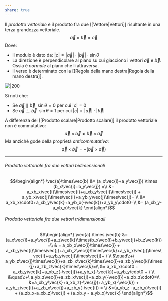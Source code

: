 ```yaml
---
share: true
---
```

Il *prodotto vettoriale* è il prodotto fra due [[Vettore|Vettori]] risultante in una terza grandezza vettoriale.
$$\vec{a} \times \vec{b} = \vec{c}$$
Dove:
- Il modulo è dato da: $|c|= |\vec{a}|\cdot|\vec{b}|\cdot\sin{\theta}$
- La direzione è perpendicolare al piano su cui giacciono i vettori $\vec{a}$ e $\vec{b}$. Ossia è *normale* al piano che li attraversa. 
- Il verso è determinato con la [[Regola della mano destra|Regola della mano destra]].

![|200](c4d065862a369a650f66703ba2ef42ad_MD5%201.png)

Si noti che:
- Se $\vec{a} \parallel \vec{b}$ $\;\sin{\theta} = 0$ per cui $|c| = 0$
- Se $\vec{a} \perp \vec{b}$ $\;\sin{\theta} = 1$ per cui $|c| = |\vec{a}|\cdot|\vec{b}|$

A differenza del [[Prodotto scalare|Prodotto scalare]] il prodotto vettoriale non è commutativo:
$$\vec{a} \times \vec{b} \neq \vec{b}\times \vec{a}$$
Ma anziché gode della proprietà *anticommutativa*:
$$\vec{a}\times\vec{b}=-(\vec{b}\times\vec{a})$$

---
###### Prodotto vettoriale fra due vettori bidimensionali
$$\begin{align*}
\vec{a}\times\vec{b} &= (a_x\vec{i}+a_y\vec{j}) \times (b_x\vec{i}+b_y\vec{j}) =\\ &= a_xb_x\vec{i}\times\vec{i}+a_xb_y\vec{i}\times\vec{j} + a_yb_x\vec{j}\times\vec{i}+a_yb_y\vec{j}\times\vec{j}= \\
&= a_xb_x\cdot0+a_xb_y\vec{k}+a_yb_x(-\vec{k})+a_yb_y\cdot0=\\
&= (a_xb_y-a_yb_x)\vec{k}
\end{align*}$$
###### Prodotto vettoriale fra due vettori tridimensionali
$$\begin{align*}
\vec{a} \times \vec{b} &= (a_x\vec{i}+a_y\vec{j}+a_z\vec{k})\times(b_x\vec{i}+b_y\vec{j}+b_z\vec{k}) =\\
& = a_xb_x\vec{i}\times\vec{i} + a_xb_y\vec{i}\times\vec{j}+a_xb_z\vec{i}\times\vec{k}+a_yb_x\vec{j}\times\vec{i}+a_yb_y\vec{j}\times\vec{j}+ \ \\
&\quad\:+\ a_yb_z\vec{j}\times\vec{k}+a_zb_x\vec{k}\times\vec{i}+a_zb_y\vec{k}\times{j}+a_zb_z\vec{k}\times\vec{k}=\\
&= a_xb_x\cdot0 + a_xb_y\vec{k}+a_xb_z(-\vec{j})+a_yb_x(-\vec{k})+a_yb_y\cdot0 + \ \\
&\quad\:+\ a_yb_z\vec{i}+a_zb_x\vec{j}+a_zb_y(-\vec{i})+a_zb_z\cdot0=\\
&=a_xb_y\vec{k}+a_xb_z(-\vec{j})+a_yb_x(-\vec{k}) + a_yb_z\vec{i}+a_zb_x\vec{j}+a_zb_y(-\vec{i}) = \\
&=(a_yb_z -a_zb_y)\vec{i} + (a_zb_x-a_xb_z)\vec{j} + (a_xb_y - a_yb_x)\vec{k}
\end{align*}$$